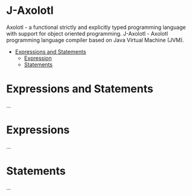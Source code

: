 # J-Axolotl

Axolotl - a functional strictly and explicitly typed programming language with support for object oriented programming.
J-Axolotl - Axolotl programming language compiler based on Java Virtual Machine (JVM).

- [Expressions and Statements](#expressions-and-statements)
  - [Expression](#expressions)
  - [Statements](#statements)

# Expressions and Statements

...

# Expressions

...

# Statements

...
